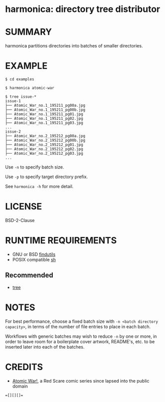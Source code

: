 # harmonica: directory tree distributor

# SUMMARY

harmonica partitions directories into batches of smaller directories.

# EXAMPLE

```console
$ cd examples

$ harmonica atomic-war

$ tree issue-*
issue-1
├── Atomic_War_no.1_195211_pg00a.jpg
├── Atomic_War_no.1_195211_pg00b.jpg
├── Atomic_War_no.1_195211_pg01.jpg
├── Atomic_War_no.1_195211_pg02.jpg
├── Atomic_War_no.1_195211_pg03.jpg
...
issue-2
├── Atomic_War_no.2_195212_pg00a.jpg
├── Atomic_War_no.2_195212_pg00b.jpg
├── Atomic_War_no.2_195212_pg01.jpg
├── Atomic_War_no.2_195212_pg02.jpg
├── Atomic_War_no.2_195212_pg03.jpg
...
```

Use `-n` to specify batch size.

Use `-p` to specify target directory prefix.

See `harmonica -h` for more detail.

# LICENSE

BSD-2-Clause

# RUNTIME REQUIREMENTS

* GNU or BSD [findutils](https://en.wikipedia.org/wiki/Find_(Unix))
* POSIX compatible [sh](https://pubs.opengroup.org/onlinepubs/9699919799/utilities/sh.html)

## Recommended

* [tree](https://linux.die.net/man/1/tree)

# NOTES

For best performance, choose a fixed batch size with `-n <batch directory capacity>`, in terms of the number of file entries to place in each batch.

Workflows with generic batches may wish to reduce `-n` by one or more, in order to leave room for a boilerplate cover artwork, README's, etc. to be inserted later into each of the batches.

# CREDITS

* [Atomic War!](https://en.wikisource.org/wiki/Atomic_War!), a Red Scare comic series since lapsed into the public domain

```text
=[][][]=
```

